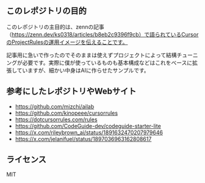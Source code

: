 ## このレポジトリの目的

このレポジトリの主目的は、zennの記事（https://zenn.dev/ks0318/articles/b8eb2c9396f9cb）で語られているCursorのProjectRulesの運用イメージを伝えることです。

記事用に急いで作ったのでそのままは使えずプロジェクトによって結構チューニングが必要です。実際に僕が使っているものも基本構成などはこれをベースに拡張していますが、細かい中身はAIに作らせたサンプルです。

## 参考にしたレポジトリやWebサイト

- https://github.com/mizchi/ailab 
- https://github.com/kinopeee/cursorrules
- https://dotcursorrules.com/rules
- https://github.com/CodeGuide-dev/codeguide-starter-lite
- https://x.com/rileybrown_ai/status/1891632470207979646
- https://x.com/jelanifuel/status/1897036963162808617

## ライセンス
MIT